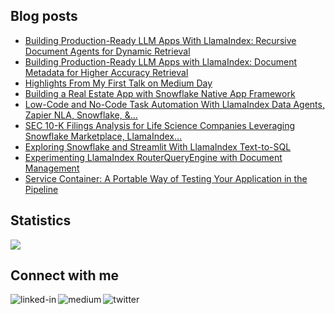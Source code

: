 
## Blog posts
<!-- BLOG-POST-LIST:START -->
- [Building Production-Ready LLM Apps With LlamaIndex: Recursive Document Agents for Dynamic Retrieval](https://betterprogramming.pub/building-production-ready-llm-apps-with-llamaindex-recursive-document-agents-for-dynamic-retrieval-1f4b25287918?source=rss-ce7cd5b8b74a------2)
- [Building Production-Ready LLM Apps with LlamaIndex: Document Metadata for Higher Accuracy Retrieval](https://betterprogramming.pub/building-production-ready-llm-apps-with-llamaindex-document-metadata-for-higher-accuracy-retrieval-a8ceca641fb5?source=rss-ce7cd5b8b74a------2)
- [Highlights From My First Talk on Medium Day](https://betterprogramming.pub/highlights-from-my-first-talk-on-medium-day-bf54a7685e2?source=rss-ce7cd5b8b74a------2)
- [Building a Real Estate App with Snowflake Native App Framework](https://medium.com/snowflake/building-a-real-estate-app-with-snowflake-native-app-framework-68ee5d5ffe9a?source=rss-ce7cd5b8b74a------2)
- [Low-Code and No-Code Task Automation With LlamaIndex Data Agents, Zapier NLA, Snowflake, &amp;…](https://betterprogramming.pub/low-code-and-no-code-task-automation-with-llamaindex-data-agents-zapier-nla-snowflake-85f2ab6144fe?source=rss-ce7cd5b8b74a------2)
- [SEC 10-K Filings Analysis for Life Science Companies Leveraging Snowflake Marketplace, LlamaIndex…](https://medium.com/snowflake/sec-10-k-filings-analysis-for-life-science-companies-leveraging-snowflake-marketplace-llamaindex-f8ef99f18abd?source=rss-ce7cd5b8b74a------2)
- [Exploring Snowflake and Streamlit With LlamaIndex Text-to-SQL](https://betterprogramming.pub/exploring-snowflake-and-streamlit-with-llamaindex-text-to-sql-f66fec6e321b?source=rss-ce7cd5b8b74a------2)
- [Experimenting LlamaIndex RouterQueryEngine with Document Management](https://betterprogramming.pub/experimenting-llamaindex-routerqueryengine-with-document-management-19b17f2e3a32?source=rss-ce7cd5b8b74a------2)
- [Service Container: A Portable Way of Testing Your Application in the Pipeline](https://betterprogramming.pub/service-container-a-portable-way-of-testing-your-application-in-the-pipeline-797030c544c2?source=rss-ce7cd5b8b74a------2)
<!-- BLOG-POST-LIST:END -->

## Statistics
<img src="https://github-readme-stats.vercel.app/api?username=wenqiglantz&theme=light">

## Connect with me
[<img align="left" alt="linked-in" src="https://img.shields.io/badge/linkedin-%230077B5.svg?&style=for-the-badge&logo=linkedin&logoColor=white" />](https://www.linkedin.com/in/wenqi-glantz-b5448a5a/)
[<img align="left" alt="medium" src="https://img.shields.io/badge/medium-%2312100E.svg?&style=for-the-badge&logo=medium&logoColor=white" />](https://medium.com/@wenqiglantz)
[<img align="left" alt="twitter" src="https://img.shields.io/badge/Twitter-blue?style=for-the-badge&logo=twitter&logoColor=white" />](https://twitter.com/@wenqi_glantz)
<br>
<br>
